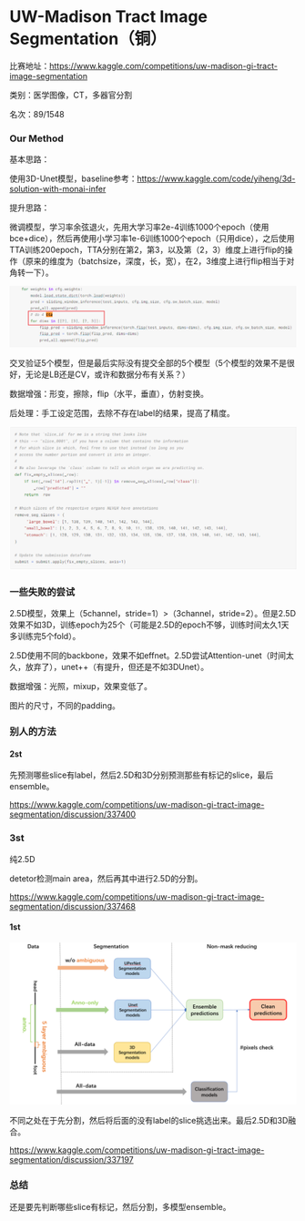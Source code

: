 # UW-Madison Tract Image Segmentation（铜）

比赛地址：https://www.kaggle.com/competitions/uw-madison-gi-tract-image-segmentation

类别：医学图像，CT，多器官分割

名次：89/1548

### Our Method

基本思路：

使用3D-Unet模型，baseline参考：https://www.kaggle.com/code/yiheng/3d-solution-with-monai-infer

提升思路：

微调模型，学习率余弦退火，先用大学习率2e-4训练1000个epoch（使用bce+dice），然后再使用小学习率1e-6训练1000个epoch（只用dice），之后使用TTA训练200epoch，TTA分别在第2，第3，以及第（2，3）维度上进行flip的操作（原来的维度为（batchsize，深度，长，宽），在2，3维度上进行flip相当于对角转一下）。

![image-20220724195026005](..\imgs\kaggle-uw1.png)

交叉验证5个模型，但是最后实际没有提交全部的5个模型（5个模型的效果不是很好，无论是LB还是CV，或许和数据分布有关系？）

数据增强：形变，擦除，flip（水平，垂直），仿射变换。

后处理：手工设定范围，去除不存在label的结果，提高了精度。

![image-20220724202028191](..\imgs\kaggle-uw2.png)

### 一些失败的尝试

2.5D模型，效果上（5channel，stride=1）>（3channel，stride=2）。但是2.5D效果不如3D，训练epoch为25个（可能是2.5D的epoch不够，训练时间太久1天多训练完5个fold）。

2.5D使用不同的backbone，效果不如effnet。2.5D尝试Attention-unet（时间太久，放弃了），unet++（有提升，但还是不如3DUnet）。

数据增强：光照，mixup，效果变低了。

图片的尺寸，不同的padding。

### 别人的方法

#### 2st

先预测哪些slice有label，然后2.5D和3D分别预测那些有标记的slice，最后ensemble。

https://www.kaggle.com/competitions/uw-madison-gi-tract-image-segmentation/discussion/337400

### 3st

纯2.5D

detetor检测main area，然后再其中进行2.5D的分割。

https://www.kaggle.com/competitions/uw-madison-gi-tract-image-segmentation/discussion/337468

#### 1st

![img](https://raw.githubusercontent.com/CarnoZhao/Kaggle-UWMGIT/kaggle_tractseg/data/tract/pipeline.png)

不同之处在于先分割，然后将后面的没有label的slice挑选出来。最后2.5D和3D融合。

https://www.kaggle.com/competitions/uw-madison-gi-tract-image-segmentation/discussion/337197

### 总结

还是要先判断哪些slice有标记，然后分割，多模型ensemble。